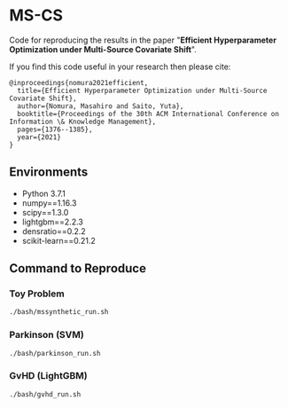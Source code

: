 # MS-CS
Code for reproducing the results in the paper "**Efficient Hyperparameter Optimization under Multi-Source Covariate Shift**".

If you find this code useful in your research then please cite:

```
@inproceedings{nomura2021efficient,
  title={Efficient Hyperparameter Optimization under Multi-Source Covariate Shift},
  author={Nomura, Masahiro and Saito, Yuta},
  booktitle={Proceedings of the 30th ACM International Conference on Information \& Knowledge Management},
  pages={1376--1385},
  year={2021}
}
```

## Environments

* Python 3.7.1
* numpy==1.16.3
* scipy==1.3.0
* lightgbm==2.2.3
* densratio==0.2.2
* scikit-learn==0.21.2

## Command to Reproduce

### Toy Problem

```bash
./bash/mssynthetic_run.sh
```

### Parkinson (SVM)

```bash
./bash/parkinson_run.sh
```

### GvHD (LightGBM)

```bash
./bash/gvhd_run.sh
```
